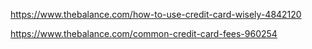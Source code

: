 https://www.thebalance.com/how-to-use-credit-card-wisely-4842120

https://www.thebalance.com/common-credit-card-fees-960254